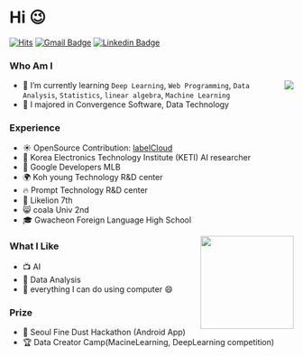 # Hi 😉
[![Hits](https://hits.seeyoufarm.com/api/count/incr/badge.svg?url=https%3A%2F%2Fgithub.com%2FChoHyoungSeo&count_bg=%23EB8B10&title_bg=%23684327&icon=&icon_color=%23E7E7E7&title=VISIT&edge_flat=false)](https://github.com/chohyoungseo) 
[![Gmail Badge](https://img.shields.io/badge/Gmail-D14836?style=flat&logo=Gmail&logoColor=white)](mailto:whgudtj1200@gmail.com) 
[![Linkedin Badge](https://img.shields.io/badge/-LinkedIn-blue?style=flat-square&logo=Linkedin&logoColor=white&link=https://www.linkedin.com/in/hyoungseo-cho/)](https://www.linkedin.com/in/hyoungseo-cho/)
<!-- [![Instagram Badge](https://img.shields.io/badge/Instagram-9c38d1?style=flat&logo=Instagram&logoColor=white)](https://www.instagram.com/...)  -->
<!-- [![Naver Blog Badge](https://img.shields.io/badge/Daily%20Blog-1eb031?style=flat&logoColor=white)](https://blog.naver.com/...)  -->
<!-- [![Tistory Badge](https://img.shields.io/badge/Tech%20Blog-555263?style=flat&logoColor=white)](https://....tistory.com/) -->

  
### Who Am I

<img align='right' src="http://mazassumnida.wtf/api/v2/generate_badge?boj=whgudtj1200">

- 🌱 I’m currently learning `Deep Learning`, `Web Programming`, `Data Analysis`, `Statistics`, `linear algebra`, `Machine Learning`
- 🥇 I majored in Convergence Software, Data Technology

### Experience

- ☀️ OpenSource Contribution: [labelCloud](https://github.com/ch-sa/labelCloud)
- 💊 Korea Electronics Technology Institute (KETI) AI researcher
- 👯 Google Developers MLB
- 🌍 Koh young Technology R&D center
- 🔥 Prompt Technology R&D center
- :lion: Likelion 7th
- 😸 coala Univ 2nd
- 🎓 Gwacheon Foreign Language High School

<img align='right' src="https://github-readme-stats.vercel.app/api?username=chohyoungseo&count_private=True,show_icons=true" height="165">

### What I Like

- 📺 AI
- 🔵 Data Analysis
- 🍕 everything I can do using computer 😄


### Prize

 - 👑 Seoul Fine Dust Hackathon (Android App)
 - 🏆 Data Creator Camp(MacineLearning, DeepLearning competition)













<!-- 




<div align='center'>
  
  ### Hi there 👋
  [![Hits](https://hits.seeyoufarm.com/api/count/incr/badge.svg?url=https%3A%2F%2Fgithub.com%2FChoHyoungSeo&count_bg=%2335DFD3&title_bg=%23555555&icon=reactos.svg&icon_color=%23E7E7E7&title=hits&edge_flat=false)](https://hits.seeyoufarm.com)

</div>
<div align='left'>
  - 🔭 I’m currently working on Google Developers MLB / Korea Electronics Technology Institute(KETI) AI Researcher
        </br> Researcher, Instructor, certifications, projects etc.. ⚡
  
  - 📫 How to reach me: whgudtj1200@gmail.com
  - gudtj12@keti.re.kr

</div>
<img align='right' src="https://github-readme-stats.vercel.app/api?username=chohyoungseo&count_private=True" height="165">
<img align='right' src="http://mazassumnida.wtf/api/v2/generate_badge?boj=whgudtj1200">


<!-- <div align = 'right'>
  
  
<!--   ![Anurag's GitHub stats](https://github-readme-stats.vercel.app/api?username=ChoHyoungSeo&show_icons=true&theme=tokyonight&count_private=True) -->
  
  
</div>
<!--
**ChoHyoungSeo/ChoHyoungSeo** is a ✨ _special_ ✨ repository because its `README.md` (this file) appears on your GitHub profile.

Here are some ideas to get you started:

- 👯 I’m looking to collaborate on ...
- 🤔 I’m looking for help with ...
- 💬 Ask me about ...

- 😄 Pronouns: ...
